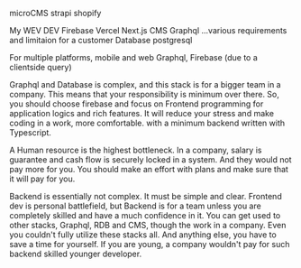 microCMS
strapi
shopify



My WEV DEV
Firebase Vercel Next.js CMS Graphql ...various requirements and limitaion for a customer
Database postgresql

For multiple platforms, mobile and web
Graphql, Firebase (due to a clientside query)

Graphql and Database is complex, and this stack is for a bigger team in a company. This means that your responsibility is minimum over there.
So, you should choose firebase and focus on Frontend programming for application logics and rich features. It will reduce your stress and make coding in a work, more comfortable. with a minimum backend written with Typescript.

A Human resource is the highest bottleneck.
In a company,
salary is guarantee and cash flow is securely locked in a system. And  they would not pay more for you.
You should make an effort with plans and make sure that it will pay for you.

Backend is essentially not complex. It must be simple and clear.
Frontend dev is personal battlefield, but Backend is for a team unless you are completely skilled and have a much confidence in it.
You can get used to other stacks, Graphql, RDB and CMS, though the work in a company.
Even you couldn't fully utilize these stacks all. And anything else, you have to save a time for yourself.
If you are young, a company wouldn't pay for such backend skilled younger developer.
